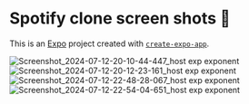 # Spotify clone screen shots 👋

This is an [Expo](https://expo.dev) project created with [`create-expo-app`](https://www.npmjs.com/package/create-expo-app).

![Screenshot_2024-07-12-20-10-44-447_host exp exponent](https://github.com/user-attachments/assets/5cba974b-dc6b-4062-83ed-229a4fb67b61)
![Screenshot_2024-07-12-20-12-23-161_host exp exponent](https://github.com/user-attachments/assets/ecc2cd8d-81dd-438a-8b83-8ffbced31c7d)
![Screenshot_2024-07-12-22-48-28-067_host exp exponent](https://github.com/user-attachments/assets/8dbb1283-e56f-481d-8142-c9bc4a887d5f)
![Screenshot_2024-07-12-22-54-04-651_host exp exponent](https://github.com/user-attachments/assets/73a9e0e8-5dfc-4b46-993e-44ec89a790f1)
